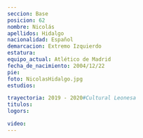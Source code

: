 ```yaml
---
seccion: Base
posicion: 62
nombre: Nicolás 
apellidos: Hidalgo
nacionalidad: Español
demarcacion: Extremo Izquierdo
estatura: 
equipo_actual: Atlético de Madrid
fecha_de_nacimiento: 2004/12/22
pie: 
foto: NicolasHidalgo.jpg
estudios:

trayectoria: 2019 - 2020#Cultural Leonesa
titulos:
logors:

video:
---
```

